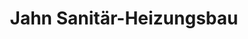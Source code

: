 ---
title: "Jahn Sanitär-Heizungsbau"
url: /langelsheim/jahn-sanitaer-heizungsbau/
shop: Badezimmer
---